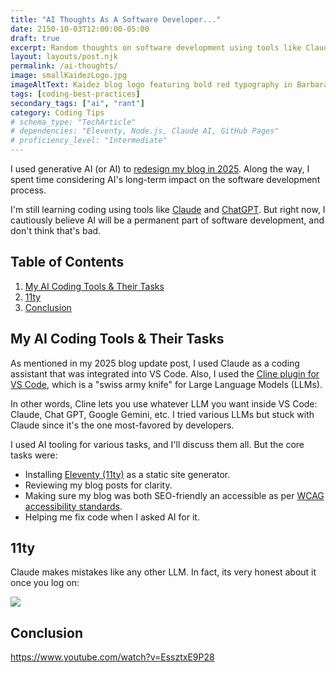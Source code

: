 ```yaml
---
title: "AI Thoughts As A Software Developer..."
date: 2150-10-03T12:00:00-05:00
draft: true
excerpt: Random thoughts on software development using tools like Claude AI and methods like spec-driven development.
layout: layouts/post.njk
permalink: /ai-thoughts/
image: smallKaidezLogo.jpg
imageAltText: Kaidez blog logo featuring bold red typography in Barbara Kruger-inspired design
tags: [coding-best-practices]
secondary_tags: ["ai", "rant"]
category: Coding Tips
# schema_type: "TechArticle"
# dependencies: "Eleventy, Node.js, Claude AI, GitHub Pages"
# proficiency_level: "Intermediate"
---
```

I used generative AI (or AI) to <a href="/site-redesign-2025/">redesign my blog in 2025</a>. Along the way, I spent time considering AI's long-term impact on the software development process.

I'm still learning coding using tools like <a href="https://claude.ai/">Claude</a> and <a href="https://chatgpt.com/">ChatGPT</a>. But right now, I cautiously believe AI will be a permanent part of software development, and don't think that's bad.

<h2>Table of Contents</h2>

<ol>
  <li>
    <a href="#ai-tools-and-tasks">My AI Coding Tools & Their Tasks</a>
  </li>
  <li>
    <a href="#11ty">11ty</a>
  </li>
  <li>
    <a href="#conclusion">Conclusion</a>
  </li>
</ol>

<h2 id="ai-tools-and-tasks">My AI Coding Tools & Their Tasks</h2>

As mentioned in my 2025 blog update post, I used Claude as a coding assistant that was integrated into VS Code. Also, I used the <a href="https://cline.bot/">Cline plugin for VS Code</a>, which is a "swiss army knife" for Large Language Models (LLMs).

In other words, Cline lets you use whatever LLM you want inside VS Code: Claude, Chat GPT, Google Gemini, etc.  I tried various LLMs but stuck with Claude since it's the one most-favored by developers.

I used AI tooling for various tasks, and I'll discuss them all. But the core tasks were:

<ul>
  <li>Installing <a href="https://www.11ty.dev/">Eleventy (11ty)</a> as a static site generator.</li>
  <li>Reviewing my blog posts for clarity.</li>
  <li>Making sure my blog was both SEO-friendly an accessible as per <a href="https://www.w3.org/WAI/standards-guidelines/wcag/">WCAG accessibility standards</a>.</li>
  <li>Helping me fix code when I asked AI for it.</li>
</ul>

<h2 id="11ty">11ty</h2>

Claude makes mistakes like any other LLM. In fact, its very honest about it once you log on:

<img src="/assets/img/claude-opening.jpg" />

<h2 id="conclusion">Conclusion</h2>



https://www.youtube.com/watch?v=EssztxE9P28